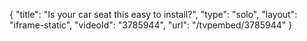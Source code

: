 {
    "title": "Is your car seat this easy to install?",
    "type": "solo",
    "layout": "iframe-static",
    "videoId": "3785944",
    "url": "\/tvpembed\/3785944"
}